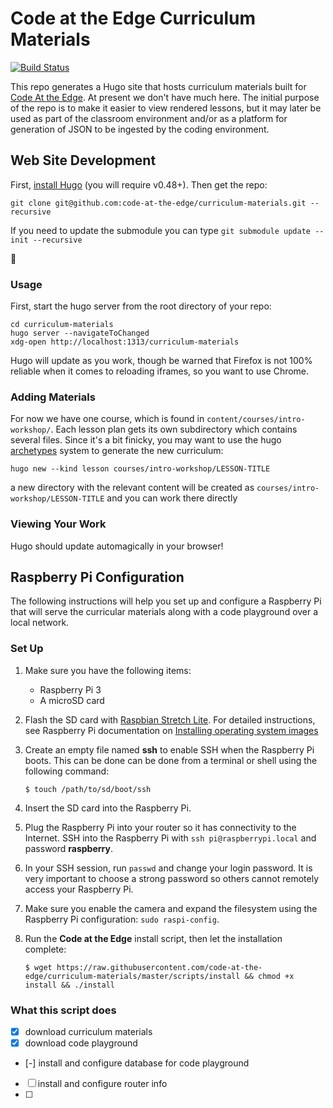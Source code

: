 # Code at the Edge Curriculum Materials


[![Build Status](https://travis-ci.org/code-at-the-edge/curriculum-materials.svg?branch=master)](https://travis-ci.org/code-at-the-edge/curriculum-materials)

This repo generates a Hugo site that hosts curriculum materials built for [Code At the Edge](https://github.com/code-at-the-edge). At present we don't have much here. The initial purpose of the repo is to make it easier to view rendered lessons, but it may later be used as part of the classroom environment and/or as a platform for generation of JSON to be ingested by the coding environment.

## Web Site Development

First, [install Hugo](https://gohugo.io/getting-started/installing/) (you will require v0.48+). Then get the repo:

```shell
git clone git@github.com:code-at-the-edge/curriculum-materials.git --recursive
```

If you need to update the submodule you can type  `git submodule update --init --recursive`

:rocket:

### Usage

First, start the hugo server from the root directory of your repo:

```shell
cd curriculum-materials
hugo server --navigateToChanged
xdg-open http://localhost:1313/curriculum-materials
```

Hugo will update as you work, though be warned that Firefox is not 100% reliable when it comes to reloading iframes, so you want to use Chrome.

### Adding Materials

For now we have one course, which is found in `content/courses/intro-workshop/`. Each lesson plan gets its own subdirectory which contains several files. Since it's a bit finicky, you may want to use the hugo [archetypes](https://gohugo.io/content-management/archetypes/) system to generate the new curriculum:

```shell
hugo new --kind lesson courses/intro-workshop/LESSON-TITLE
```
a new directory with the relevant content will be created as `courses/intro-workshop/LESSON-TITLE` and you can work there directly

### Viewing Your Work

Hugo should update automagically in your browser!

## Raspberry Pi Configuration

The following instructions will help you set up and configure a Raspberry Pi that will serve the curricular materials along with a code playground over a local network.

### Set Up

1. Make sure you have the following items:

    - Raspberry Pi 3
    - A microSD card

1. Flash the SD card with [Raspbian Stretch Lite](https://www.raspberrypi.org/downloads/raspbian/). For detailed instructions, see Raspberry Pi documentation on [Installing operating system images](https://www.raspberrypi.org/documentation/installation/installing-images/)

1. Create an empty file named **ssh** to enable SSH when the Raspberry Pi boots. This can be done can be done from a terminal or shell using the following command:

    ```
    $ touch /path/to/sd/boot/ssh
    ```

1. Insert the SD card into the Raspberry Pi.

1. Plug the Raspberry Pi  into your router so it has connectivity to the Internet. SSH into the Raspberry Pi with `ssh pi@raspberrypi.local` and password **raspberry**.

1. In your SSH session, run `passwd` and change your login password. It is very important to choose a strong password so others cannot remotely access your Raspberry Pi.

1. Make sure you enable the camera and expand the filesystem using the Raspberry Pi configuration: `sudo raspi-config`.

1. Run the **Code at the Edge** install script, then let the installation complete:

    ```
    $ wget https://raw.githubusercontent.com/code-at-the-edge/curriculum-materials/master/scripts/install && chmod +x install && ./install
    ```
### What this script does

- [x] download curriculum materials
- [x] download code playground
- [-] install and configure database for code playground
- [ ] install and configure router info
- [ ]
